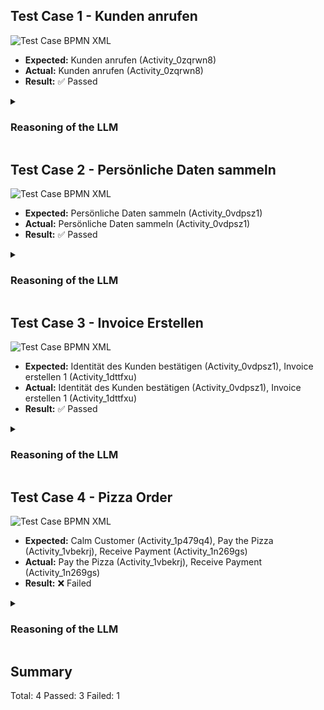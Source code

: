 ## Test Case 1 - Kunden anrufen
<img src="https://gripl.mertendieckmann.de/api/dataset/1/preview?correctIds=Activity_0zqrwn8&falsePositiveIds=&falseNegativeIds=&salt=7170.0" alt="Test Case BPMN XML" />

- **Expected:** Kunden anrufen (Activity_0zqrwn8)
- **Actual:** Kunden anrufen (Activity_0zqrwn8)
- **Result:** ✅ Passed

<details>
<summary><h3>Reasoning of the LLM</h3></summary>

- **Kunden anrufen** (Activity_0zqrwn8): The activity 'Kunden anrufen' involves contacting customers, which may involve processing personal data such as names or contact information.

</details>

## Test Case 2 - Persönliche Daten sammeln
<img src="https://gripl.mertendieckmann.de/api/dataset/2/preview?correctIds=Activity_0vdpsz1&falsePositiveIds=&falseNegativeIds=&salt=94913.0" alt="Test Case BPMN XML" />

- **Expected:** Persönliche Daten sammeln (Activity_0vdpsz1)
- **Actual:** Persönliche Daten sammeln (Activity_0vdpsz1)
- **Result:** ✅ Passed

<details>
<summary><h3>Reasoning of the LLM</h3></summary>

- **Persönliche Daten sammeln** (Activity_0vdpsz1): The name 'Persönliche Daten sammeln' implies that this activity involves collecting personal data.

</details>

## Test Case 3 - Invoice Erstellen
<img src="https://gripl.mertendieckmann.de/api/dataset/3/preview?correctIds=Activity_0vdpsz1,Activity_1dttfxu&falsePositiveIds=&falseNegativeIds=&salt=59240.0" alt="Test Case BPMN XML" />

- **Expected:** Identität des Kunden bestätigen (Activity_0vdpsz1), Invoice erstellen 1 (Activity_1dttfxu)
- **Actual:** Identität des Kunden bestätigen (Activity_0vdpsz1), Invoice erstellen 1 (Activity_1dttfxu)
- **Result:** ✅ Passed

<details>
<summary><h3>Reasoning of the LLM</h3></summary>

- **Identität des Kunden bestätigen** (Activity_0vdpsz1): The activity element 'Identität des Kunden bestätigen' involves confirming the identity of the customer, which likely includes processing personal data such as customer names or identification numbers.
- **Invoice erstellen 1** (Activity_1dttfxu): The activity element 'Invoice erstellen 1' involves creating an invoice, which may contain personal data such as customer names, addresses, or financial information.

</details>

## Test Case 4 - Pizza Order
<img src="https://gripl.mertendieckmann.de/api/dataset/4/preview?correctIds=Activity_1vbekrj,Activity_1n269gs&falsePositiveIds=&falseNegativeIds=Activity_1p479q4&salt=75567.0" alt="Test Case BPMN XML" />

- **Expected:** Calm Customer (Activity_1p479q4), Pay the Pizza (Activity_1vbekrj), Receive Payment (Activity_1n269gs)
- **Actual:** Pay the Pizza (Activity_1vbekrj), Receive Payment (Activity_1n269gs)
- **Result:** ❌ Failed

<details>
<summary><h3>Reasoning of the LLM</h3></summary>

- **Pay the Pizza** (Activity_1vbekrj): The activity 'Pay the Pizza' involves payment processing, which typically involves personal data such as payment details. Therefore, it is relevant for GDPR compliance.
- **Receive Payment** (Activity_1n269gs): The activity 'Receive Payment' involves processing payment information, which may contain personal data. Therefore, it is relevant for GDPR compliance.

</details>

## Summary
Total: 4
Passed: 3
Failed: 1
